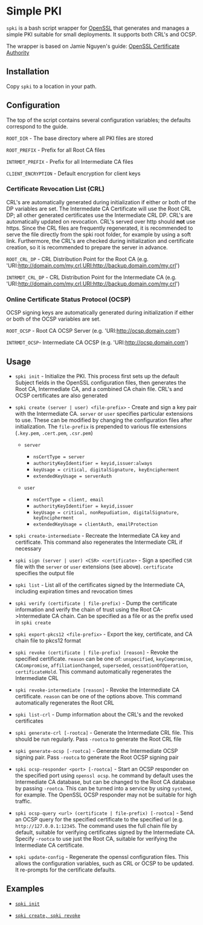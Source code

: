 # Simple PKI
`spki` is a bash script wrapper for [OpenSSL](https://github.com/openssl/openssl) that generates and manages a simple PKI suitable for small deployments. It supports both CRL's and OCSP.

The wrapper is based on Jamie Nguyen's guide: [OpenSSL Certificate Authority](https://jamielinux.com/docs/openssl-certificate-authority/ )
## Installation
Copy `spki` to a location in your path.

## Configuration
The top of the script contains several configuration variables; the defaults correspond to the guide.

`ROOT_DIR` - The base directory where all PKI files are stored

`ROOT_PREFIX` - Prefix for all Root CA files

`INTRMDT_PREFIX` - Prefix for all Intermediate CA files

`CLIENT_ENCRYPTION` - Default encryption for client keys

### Certificate Revocation List (CRL)
CRL's are automatically generated during initialization if either or both of the DP variables are set. The Intermedate CA Certificate will use the Root CRL DP; all other generated certificates use the Intermediate CRL DP. CRL's are automatically updated on revocation. CRL's served over http should **not** use https. Since the CRL files are frequently regenerated, it is recommended to serve the file directly from the spki root folder, for example by using a soft link. Furthermore, the CRL's are checked during initialization and certificate creation, so it is recommended to prepare the server in advance.

`ROOT_CRL_DP` - CRL Distribution Point for the Root CA (e.g. 'URI:http://domain.com/my.crl,URI:http://backup.domain.com/my.crl')

`INTRMDT_CRL_DP` - CRL Distribution Point for the Intermediate CA (e.g. 'URI:http://domain.com/my.crl,URI:http://backup.domain.com/my.crl')

### Online Certificate Status Protocol (OCSP)
OCSP signing keys are automatically generated during initialization if either or both of the OCSP variables are set.

`ROOT_OCSP` - Root CA OCSP Server (e.g. 'URI:http://ocsp.domain.com')


`INTRMDT_OCSP`- Intermediate CA OCSP (e.g. 'URI:http://ocsp.domain.com')

## Usage
* `spki init` - Initialize the PKI. This process first sets up the default Subject fields in the OpenSSL configuration files, then generates the Root CA, Intermediate CA, and a combined CA chain file. CRL's and OCSP certificates are also generated
* `spki create (server | user) <file-prefix>` - Create and sign a key pair with the Intermediate CA. `server` or `user` specifies particular extensions to use. These can be modified by changing the configuration files after initialization. The `file-prefix` is prepended to various file extensions (`.key.pem`, `.cert.pem`, `.csr.pem`)
  * `server`
    * `nsCertType = server`
    * `authorityKeyIdentifier = keyid,issuer:always`
    * `keyUsage = critical, digitalSignature, keyEncipherment`
    * `extendedKeyUsage = serverAuth`
 
  * `user`
    * `nsCertType = client, email`
    * `authorityKeyIdentifier = keyid,issuer`
    * `keyUsage = critical, nonRepudiation, digitalSignature, keyEncipherment`
    * `extendedKeyUsage = clientAuth, emailProtection`

* `spki create-intermediate` - Recreate the Intermediate CA key and certificate. This command also regenerates the Intermediate CRL if necessary
* `spki sign (server | user) <CSR> <certificate>` - Sign a specified `CSR` file with the `server` or `user` extensions (see above). `certificate` specifies the output file
* `spki list` - List all of the certificates signed by the Intermediate CA, including expiration times and revocation times
* `spki verify (certificate | file-prefix)` - Dump the certificate information and verify the chain of trust using the Root CA->Intermediate CA chain. Can be specified as a file or as the prefix used in `spki create`
* `spki export-pkcs12 <file-prefix>` - Export the key, certificate, and CA chain file to pkcs12 format
* `spki revoke (certificate | file-prefix) [reason]` - Revoke the specified certificate. `reason` can be one of: `unspecified`, `keyCompromise`, `CACompromise`, `affiliationChanged`, `superseded`, `cessationOfOperation`, `certificateHold`. This command automatically regenerates the Intermediate CRL
* `spki revoke-intermediate [reason]` - Revoke the Intermediate CA certificate. `reason` can be one of the options above. This command automatically regenerates the Root CRL
* `spki list-crl` - Dump information about the CRL's and the revoked certificates
* `spki generate-crl [-rootca]` - Generate the Intermediate CRL file. This should be run regularly. Pass `-rootca` to generate the Root CRL file
* `spki generate-ocsp [-rootca]` - Generate the Intermediate OCSP signing pair. Pass `-rootca` to generate the Root OCSP signing pair
* `spki ocsp-responder <port> [-rootca]` - Start an OCSP responder on the specified port using `openssl ocsp`. he command by default uses the Intermediate CA database, but can be changed to the Root CA database by passing `-rootca`. This can be turned into a service by using `systemd`, for example. The OpenSSL OCSP responder may not be suitable for high traffic.
* `spki ocsp-query <url> (certificate | file-prefix) [-rootca]` - Send an OCSP query for the specified certificate to the specified url (e.g. `http://127.0.0.1:12345`. The command uses the full chain file by default, suitable for verifying certificates signed by the Intermediate CA. Specify `-rootca` to use just the Root CA, suitable for verifying the Intermediate CA certificate.
* `spki update-config` - Regenerate the openssl configuration files. This allows the configuration variables, such as CRL or OCSP to be updated. It re-prompts for the certificate defaults.


## Examples
* [`spki init`](https://asciinema.org/a/238438)

* [`spki create, spki revoke`](https://asciinema.org/a/238544)
